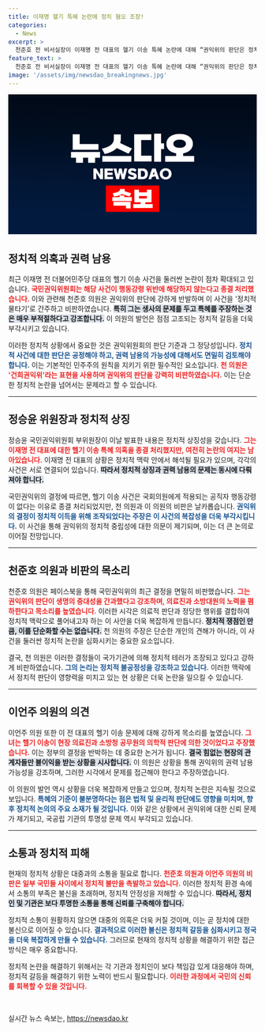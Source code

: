 ```yaml
---
title: 이재명 헬기 특혜 논란에 정치 혐오 조장!
categories:
  - News
excerpt: >
  천준호 전 비서실장이 이재명 전 대표의 헬기 이송 특혜 논란에 대해 “권익위의 판단은 정치적 물타기”라며 강력 반발했습니다. 그는 의료진을 공격한 것은 생명을 위협하는 2차 가해라 주장했습니다.
feature_text: >
  천준호 전 비서실장이 이재명 전 대표의 헬기 이송 특혜 논란에 대해 “권익위의 판단은 정치적 물타기”라며 강력 반발했습니다. 그는 의료진을 공격한 것은 생명을 위협하는 2차 가해라 주장했습니다.
image: '/assets/img/newsdao_breakingnews.jpg'
---
```


<p><img src="/assets/img/newsdao_breakingnews.jpg" alt="ranknews 속보" /></p>

<h2 data-ke-size="size26">정치적 의혹과 권력 남용</h2>

<p data-ke-size="size16">최근 이재명 전 더불어민주당 대표의 헬기 이송 사건을 둘러싼 논란이 점차 확대되고 있습니다. <b><span style="color: #ee2323;">국민권익위원회는 해당 사건이 행동강령 위반에 해당하지 않는다고 종결 처리했습니다.</span></b> 이와 관련해 천준호 의원은 권익위의 판단에 강하게 반발하며 이 사건을 '정치적 물타기'로 간주하고 비판하였습니다. <b><span style="background-color: #21538527;">특히 그는 생사의 문제를 두고 특혜를 주장하는 것은 매우 부적절하다고 강조합니다.</span></b> 이 의원의 발언은 점점 고조되는 정치적 갈등을 더욱 부각시키고 있습니다. </p>

<p data-ke-size="size16">이러한 정치적 상황에서 중요한 것은 권익위원회의 판단 기준과 그 정당성입니다. <b><span style="color: #1a5490;">정치적 사건에 대한 판단은 공정해야 하고, 권력 남용의 가능성에 대해서도 면밀히 검토해야 합니다.</span></b> 이는 기본적인 민주주의 원칙을 지키기 위한 필수적인 요소입니다. <b><span style="color: #ee2323;">천 의원은 '건희권익위'라는 표현을 사용하며 권익위의 판단을 강력히 비판하였습니다.</span></b> 이는 단순한 정치적 논란을 넘어서는 문제라고 할 수 있습니다.</p>

<hr />

<h2 data-ke-size="size26">정승윤 위원장과 정치적 상징</h2>

<p data-ke-size="size16">정승윤 국민권익위원회 부위원장이 이날 발표한 내용은 정치적 상징성을 갖습니다. <b><span style="color: #ee2323;">그는 이재명 전 대표에 대한 헬기 이송 특혜 의혹을 종결 처리했지만, 여전히 논란의 여지는 남아있습니다.</span></b> 이재명 전 대표의 상황은 정치적 맥락 안에서 해석될 필요가 있으며, 각각의 사건은 서로 연결되어 있습니다. <b><span style="background-color: #21538527;">따라서 정치적 상징과 권력 남용의 문제는 동시에 다뤄져야 합니다.</span></b></p>

<p data-ke-size="size16">국민권익위의 결정에 따르면, 헬기 이송 사건은 국회의원에게 적용되는 공직자 행동강령이 없다는 이유로 종결 처리되었지만, 천 의원과 이 의원의 비판은 날카롭습니다. <b><span style="color: #1a5490;">권익위의 결정이 정치적 이득을 위해 조작되었다는 주장은 이 사건의 복잡성을 더욱 부각시킵니다.</span></b> 이 사건을 통해 권익위의 정치적 중립성에 대한 의문이 제기되며, 이는 더 큰 논의로 이어질 전망입니다.</p>

<hr />

<h2 data-ke-size="size26">천준호 의원과 비판의 목소리</h2>

<p data-ke-size="size16">천준호 의원은 페이스북을 통해 국민권익위의 최근 결정을 면밀히 비판했습니다. <b><span style="color: #ee2323;">그는 권익위의 판단이 생명의 중대성을 간과했다고 강조하며, 의료진과 소방대원의 노력을 폄하한다고 목소리를 높였습니다.</span></b> 이러한 시각은 의료적 판단과 정당한 행위를 결합하여 정치적 맥락으로 풀어내고자 하는 이 사안을 더욱 복잡하게 만듭니다. <b><span style="background-color: #21538527;">정치적 쟁점인 만큼, 이를 단순화할 수는 없습니다.</span></b> 천 의원의 주장은 단순한 개인의 견해가 아니라, 이 사건을 둘러싼 정치적 논란을 심화시키는 중요한 요소입니다.</p>

<p data-ke-size="size16">결국, 천 의원은 이러한 결정들이 국가기관에 의해 정치적 테러가 조장되고 있다고 강하게 비판하였습니다. <b><span style="color: #1a5490;">그의 논리는 정치적 불공정성을 강조하고 있습니다.</span></b> 이러한 맥락에서 정치적 판단이 영향력을 미치고 있는 현 상황은 더욱 논란을 일으킬 수 있습니다.</p>

<hr />

<h2 data-ke-size="size26">이언주 의원의 의견</h2>

<p data-ke-size="size16">이언주 의원 또한 이 전 대표의 헬기 이송 문제에 대해 강하게 목소리를 높였습니다. <b><span style="color: #ee2323;">그녀는 헬기 이송이 현장 의료진과 소방청 공무원의 의학적 판단에 의한 것이었다고 주장했습니다.</span></b> 이는 정부의 결정을 반박하는 데 중요한 논거가 됩니다. <b><span style="background-color: #21538527;">결국 힘없는 현장의 관계자들만 불이익을 받는 상황을 시사합니다.</span></b> 이 의원은 상황을 통해 권익위의 권력 남용 가능성을 강조하며, 그러한 시각에서 문제를 접근해야 한다고 주장하였습니다.</p>

<p data-ke-size="size16">이 의원의 발언 역시 상황을 더욱 복잡하게 만들고 있으며, 정치적 논란은 지속될 것으로 보입니다. <b><span style="color: #1a5490;">특혜의 기준이 불분명하다는 점은 법적 및 윤리적 판단에도 영향을 미치며, 향후 정치적 논의의 주요 소재가 될 것입니다.</span></b> 이와 같은 상황에서 권익위에 대한 신뢰 문제가 제기되고, 국공립 기관의 투명성 문제 역시 부각되고 있습니다.</p>

<hr />

<h2 data-ke-size="size26">소통과 정치적 피해</h2>

<p data-ke-size="size16">현재의 정치적 상황은 대중과의 소통을 필요로 합니다. <b><span style="color: #ee2323;">천준호 의원과 이언주 의원의 비판은 일부 국민들 사이에서 정치적 불만을 촉발하고 있습니다.</span></b> 이러한 정치적 환경 속에서 소통의 부족은 불신을 초래하며, 정치적 안정성을 저해할 수 있습니다. <b><span style="background-color: #21538527;">따라서, 정치인 및 기관은 보다 투명한 소통을 통해 신뢰를 구축해야 합니다.</span></b></p>

<p data-ke-size="size16">정치적 소통이 원활하지 않으면 대중의 의혹은 더욱 커질 것이며, 이는 곧 정치에 대한 불신으로 이어질 수 있습니다. <b><span style="color: #1a5490;">결과적으로 이러한 불신은 정치적 갈등을 심화시키고 정국을 더욱 복잡하게 만들 수 있습니다.</span></b> 그러므로 현재의 정치적 상황을 해결하기 위한 접근방식은 매우 중요합니다.</p>

<p data-ke-size="size16">정치적 논란을 해결하기 위해서는 각 기관과 정치인이 보다 책임감 있게 대응해야 하며, 정치적 갈등을 해결하기 위한 노력이 반드시 필요합니다. <b><span style="color: #ee2323;">이러한 과정에서 국민의 신뢰를 회복할 수 있을 것입니다.</span></b></p>

<p data-ke-size="size16">&nbsp;</p>
실시간 뉴스 속보는, <a href="https://newsdao.kr" rel="dofollow">https://newsdao.kr</a>


